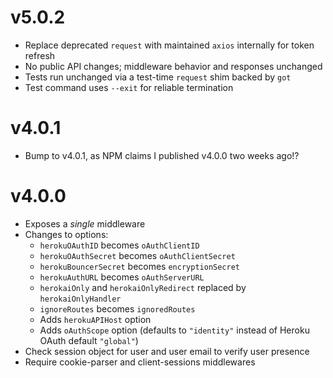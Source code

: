 # v5.0.2

- Replace deprecated `request` with maintained `axios` internally for token refresh
- No public API changes; middleware behavior and responses unchanged
- Tests run unchanged via a test-time `request` shim backed by `got`
- Test command uses `--exit` for reliable termination

# v4.0.1

- Bump to v4.0.1, as NPM claims I published v4.0.0 two weeks ago!?

# v4.0.0

- Exposes a *single* middleware
- Changes to options:
  - `herokuOAuthID` becomes `oAuthClientID`
  - `herokuOAuthSecret` becomes `oAuthClientSecret`
  - `herokuBouncerSecret` becomes `encryptionSecret`
  - `herokuAuthURL` becomes `oAuthServerURL`
  - `herokaiOnly` and `herokaiOnlyRedirect` replaced by `herokaiOnlyHandler`
  - `ignoreRoutes` becomes `ignoredRoutes`
  - Adds `herokuAPIHost` option
  - Adds `oAuthScope` option (defaults to `"identity"` instead of Heroku OAuth default `"global"`)
- Check session object for user and user email to verify user presence
- Require cookie-parser and client-sessions middlewares
